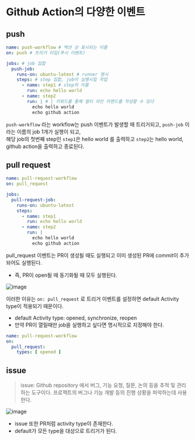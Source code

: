# Github Action의 다양한 이벤트

## push

```yaml
name: push-workflow # 액션 상 표시되는 이름
on: push # 트리거 타입(푸시 이벤트)

jobs: # job 집합
  push-job:
    runs-on: ubuntu-latest # runner 명시
    steps: # step 집합, job이 실행시킬 작업
      - name: step1 # step의 이름
        run: echo hello world
      - name: step2
        run: | # | 키워드를 통해 멀티 라인 커맨드를 작성할 수 있다
          echo hello world
          echo github action
```

`push-workflow` 라는 workflow는 push 이벤트가 발생할 때 트리거되고, `push-job` 이라는 이름의 job 1개가 실행이 되고,  
해당 job의 첫번째 step인 `step1`은 hello world 를 출력하고 `step2`는 hello world, github action을 출력하고 종료된다.

## pull request

```yaml
name: pull-request-workflow
on: pull_request

jobs:
  pull-request-job:
    runs-on: ubuntu-latest
    steps:
      - name: step1
        run: echo hello world
      - name: step2
        run: |
          echo hello world
          echo github action
```

pull_request 이벤트는 PR이 생성될 때도 실행되고 이미 생성된 PR에 commit이 추가돠어도 실행된다.
- 즉, PR이 open될 때 동기화될 때 모두 실행된다.

![image](https://github.com/yoon-youngjin/spring-study/assets/83503188/65172c5a-9c48-4316-bd5b-ee8e46b1e865)

이러한 이유는 `on: pull_request` 로 트리거 이벤트를 설정하면 default Activity type이 적용되기 때문이다.
- default Activity type: opened, synchronize, reopen
- 만약 PR이 열릴때만 job을 실행하고 싶다면 명시적으로 지정해야 한다.

```yaml
name: pull-request-workflow
on:
  pull_request:
    types: [ opened ]
```

## issue

> issue: Github repository 에서 버그, 기능 요청, 질문, 논의 등을 추적 및 관리하는 도구이다. 프로젝트의 버그나 기능 개발 등의 진행 상황을 파악하는데 사용한다. 

![image](https://github.com/yoon-youngjin/spring-study/assets/83503188/e97ca338-a680-418b-b5bb-0e4cf2c97fa6)

- issue 또한 PR처럼 activity type이 존재한다.
- default가 모든 type을 대상으로 트리거가 된다.